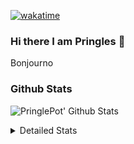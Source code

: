 [![wakatime](https://wakatime.com/badge/user/abd317df-612e-44b4-8787-15db7b574b2f.svg)](https://wakatime.com/@abd317df-612e-44b4-8787-15db7b574b2f)
### Hi there I am Pringles 👋

Bonjourno

### Github Stats
![PringlePot' Github Stats](https://github-readme-stats.vercel.app/api?username=PringlePot&show_icons=true&theme=dark&count_private=true)

<details>
  <summary>Detailed Stats</summary>
    
<!--START_SECTION:waka-->
![Profile Views](http://img.shields.io/badge/Profile%20Views-0-blue)

![Lines of code](https://img.shields.io/badge/From%20Hello%20World%20I%27ve%20Written-110%20Thousand%20lines%20of%20code-blue)

**🐱 My GitHub Data** 

> 🏆 219 Contributions in the Year 2022
 > 
> 📦 90.8 kB Used in GitHub's Storage 
 > 
> 🚫 Not Opted to Hire
 > 
> 📜 10 Public Repositories 
 > 
> 🔑 11 Private Repositories  
 > 
**I'm an Early 🐤** 

```text
🌞 Morning    153 commits    ████░░░░░░░░░░░░░░░░░░░░░   18.02% 
🌆 Daytime    342 commits    ██████████░░░░░░░░░░░░░░░   40.28% 
🌃 Evening    354 commits    ██████████░░░░░░░░░░░░░░░   41.7% 
🌙 Night      0 commits      ░░░░░░░░░░░░░░░░░░░░░░░░░   0.0%

```
📅 **I'm Most Productive on Sunday** 

```text
Monday       167 commits    █████░░░░░░░░░░░░░░░░░░░░   19.67% 
Tuesday      73 commits     ██░░░░░░░░░░░░░░░░░░░░░░░   8.6% 
Wednesday    99 commits     ███░░░░░░░░░░░░░░░░░░░░░░   11.66% 
Thursday     112 commits    ███░░░░░░░░░░░░░░░░░░░░░░   13.19% 
Friday       81 commits     ██░░░░░░░░░░░░░░░░░░░░░░░   9.54% 
Saturday     141 commits    ████░░░░░░░░░░░░░░░░░░░░░   16.61% 
Sunday       176 commits    █████░░░░░░░░░░░░░░░░░░░░   20.73%

```


📊 **This Week I Spent My Time On** 

```text
⌚︎ Time Zone: Europe/Amsterdam

💬 Programming Languages: 
Go                       4 hrs 51 mins       ████████████░░░░░░░░░░░░░   51.46% 
TypeScript               3 hrs 5 mins        ████████░░░░░░░░░░░░░░░░░   32.76% 
JavaScript               19 mins             ░░░░░░░░░░░░░░░░░░░░░░░░░   3.44% 
Markdown                 14 mins             ░░░░░░░░░░░░░░░░░░░░░░░░░   2.6% 
Docker                   13 mins             ░░░░░░░░░░░░░░░░░░░░░░░░░   2.34%

🔥 Editors: 
GoLand                   5 hrs 16 mins       ██████████████░░░░░░░░░░░   55.87% 
WebStorm                 4 hrs 10 mins       ███████████░░░░░░░░░░░░░░   44.13%

🐱‍💻 Projects: 
Backend                  4 hrs 58 mins       █████████████░░░░░░░░░░░░   52.65% 
Frontend                 1 hr 52 mins        █████░░░░░░░░░░░░░░░░░░░░   19.79% 
workers-proxy            1 hr 42 mins        ████░░░░░░░░░░░░░░░░░░░░░   18.06% 
workers-test             35 mins             █░░░░░░░░░░░░░░░░░░░░░░░░   6.28% 
Viewer                   18 mins             ░░░░░░░░░░░░░░░░░░░░░░░░░   3.22%

💻 Operating System: 
Windows                  9 hrs 26 mins       █████████████████████████   100.0%

```

**I Mostly Code in Java** 

```text
Java                     7 repos             ███████████░░░░░░░░░░░░░░   43.75% 
JavaScript               2 repos             ███░░░░░░░░░░░░░░░░░░░░░░   12.5% 
TypeScript               2 repos             ███░░░░░░░░░░░░░░░░░░░░░░   12.5% 
Python                   1 repo              █░░░░░░░░░░░░░░░░░░░░░░░░   6.25% 
Kotlin                   1 repo              █░░░░░░░░░░░░░░░░░░░░░░░░   6.25%

```


**Timeline**

![Chart not found](https://raw.githubusercontent.com/PringlePot/PringlePot/main/charts/bar_graph.png) 


 Last Updated on 04/03/2022 00:44:37 UTC
<!--END_SECTION:waka-->

</details>
